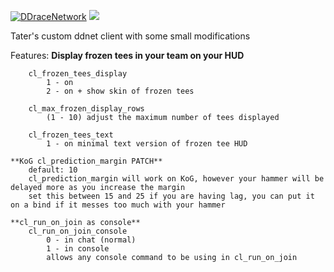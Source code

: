 [![DDraceNetwork](https://ddnet.tw/ddnet-small.png)](https://ddnet.tw) [![](https://github.com/ddnet/ddnet/workflows/Build/badge.svg)](https://github.com/ddnet/ddnet/actions?query=workflow%3ABuild+event%3Apush+branch%3Amaster)

Tater's custom ddnet client with some small modifications

Features:
	**Display frozen tees in your team on your HUD** 

		cl_frozen_tees_display
			1 - on
			2 - on + show skin of frozen tees

		cl_max_frozen_display_rows
			(1 - 10) adjust the maximum number of tees displayed

		cl_frozen_tees_text
			1 - on minimal text version of frozen tee HUD

	**KoG cl_prediction_margin PATCH**
		default: 10
		cl_prediction_margin will work on KoG, however your hammer will be delayed more as you increase the margin
		set this between 15 and 25 if you are having lag, you can put it on a bind if it messes too much with your hammer

	**cl_run_on_join as console**
		cl_run_on_join_console
			0 - in chat (normal)
			1 - in console
			allows any console command to be using in cl_run_on_join 